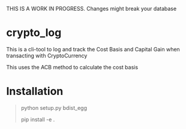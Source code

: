 THIS IS A WORK IN PROGRESS. Changes might break your database

# crypto_log
This is a cli-tool to log and track the Cost Basis and Capital Gain when transacting with CryptoCurrency

This uses the ACB method to calculate the cost basis

# Installation

> python setup.py bdist_egg
>
> pip install -e .
